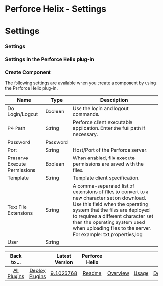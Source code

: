 
Perforce Helix - Settings
=========================

# Settings



### Settings




 



### Settings in the Perforce Helix plug-in




### Create Component


The following settings are available when you create a component by using the Perforce Helix plug-in.




| Name | Type | Description |
| --- | --- | --- |
| Do Login/Logout | Boolean | Use the login and logout commands. |
| P4 Path | String | Perforce client executable application. Enter the full path if necessary. |
| Password | Password |  |
| Port | String | Host/Port of the Perforce server. |
| Preserve Execute Permissions | Boolean | When enabled, file execute permissions are saved with the files. |
| Template | String | Template client specification. |
| Text File Extensions | String | A comma-separated list of extensions of files to convert to a new character set on download. Use this field when the operating system that the files are deployed to requires a different character set than the operating system used when uploading files to the server. For example: txt,properties,log |
| User | String |  |





|Back to ...||Latest Version|Perforce Helix ||||
| :---: | :---: | :---: | :---: | :---: | :---: | :---: |
|[All Plugins](../../index.md)|[Deploy Plugins](../README.md)|[9.1026768](https://raw.githubusercontent.com/UrbanCode/IBM-UCD-PLUGINS/main/files/PerforceSourceConfig/PerforceSourceConfig-9.1026768.zip)|[Readme](README.md)|[Overview](overview.md)|[Usage](usage.md)|[Downloads](downloads.md)|
